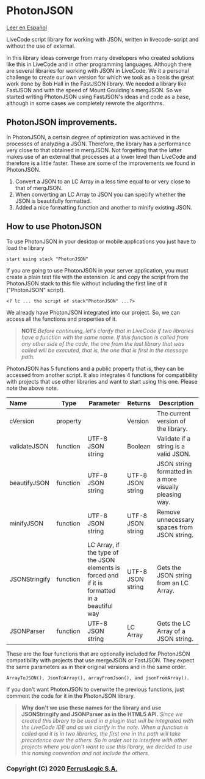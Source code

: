 # PhotonJSON
[Leer en Español](LEEME.md)

LiveCode script library for working with JSON, written in livecode-script and without the use of external.

In this library ideas converge from many developers who created solutions like this in LiveCode and in other programming languages. Although there are several libraries for working with JSON in LiveCode. We it a personal challenge to create our own version for which we took as a basis the great work done by Bob Hall in the FastJSON library. We needed a library like FastJSON and with the speed of Mount Goulding's mergJSON. So we started writing PhotonJSON using FastJSON's ideas and code as a base, although in some cases we completely rewrote the algorithms.



## PhotonJSON improvements.

In PhotonJSON, a certain degree of optimization was achieved in the processes of analyzing a JSON. Therefore, the library has a performance very close to that obtained in mergJSON. Not forgetting that the latter makes use of an external that processes at a lower level than LiveCode and therefore is a little faster. These are some of the improvements we found in PhotonJSON.
1. Convert a JSON to an LC Array in a less time equal to or very close to that of mergJSON.
2. When converting an LC Array to JSON you can specify whether the JSON is beautifully formatted.
3. Added a nice formatting function and another to minify existing JSON.



## How to use PhotonJSON

To use PhotonJSON in your desktop or mobile applications you just have to load the library

```
start using stack "PhotonJSON"
```

If you are going to use PhotonJSON in your server application, you must create a plain text file with the extension .lc and copy the script from the PhotonJSON stack to this file without including the first line of it ("PhotonJSON" script).

```
<? lc ... the script of stack"PhotonJSON" ...?>
```

We already have PhotonJSON integrated into our project. So, we can access all the functions and properties of it.



> **NOTE**
> *Before continuing, let's clarify that in LiveCode if two libraries have a function with the same name. If this function is called from any other side of the code, the one from the last library that was called will be executed, that is, the one that is first in the message path.*



PhotonJSON has 5 functions and a public property that is, they can be accessed from another script. It also integrates 4 functions for compatibility with projects that use other libraries and want to start using this one. Please note the above note.

| Name          | Type     | Parameter                                                    | Returns           | Description                                            |
| :------------ | -------- | ------------------------------------------------------------ | ----------------- | ------------------------------------------------------ |
| cVersion      | property |                                                              | Version           | The current version of the library.                    |
| validateJSON  | function | UTF-8 JSON string                                            | Boolean           | Validate if a string is a valid JSON.                  |
| beautifyJSON  | function | UTF-8 JSON string                                            | UTF-8 JSON string | JSON string formatted in a more visually pleasing way. |
| minifyJSON    | function | UTF-8 JSON string                                            | UTF-8 JSON string | Remove unnecessary spaces from JSON string.            |
| JSONStringify | function | LC Array, if the type of the JSON elements is forced and if it is formatted in a beautiful way | UTF-8 JSON string | Gets the JSON string from an LC Array.                 |
| JSONParser    | function | UTF-8 JSON string                                            | LC Array          | Gets the LC Array of a JSON string.                    |

These are the four functions that are optionally included for PhotonJSON compatibility with projects that use mergeJSON or FastJSON. They expect the same parameters as in their original versions and in the same order.

```
ArrayToJSON(), JsonToArray(), arrayFromJson(), and jsonFromArray().
```

If you don't want PhotonJSON to overwrite the previous functions, just comment the code for it in the PhotonJSON library.



>**Why don't we use these names for the library and use JSONStringify and JSONParser as in the HTML5 API.**
>*Since we created this library to be used in a plugin that will be integrated with the LiveCode IDE and as we clarify in the note. When a function is called and it is in two libraries, the first one in the path will take precedence over the others. So in order not to interfere with other projects where you don't want to use this library, we decided to use this naming convention and not include the others.*



### Copyright (C) 2020 [FerrusLogic S.A.](https://ferruslogic.com/)
